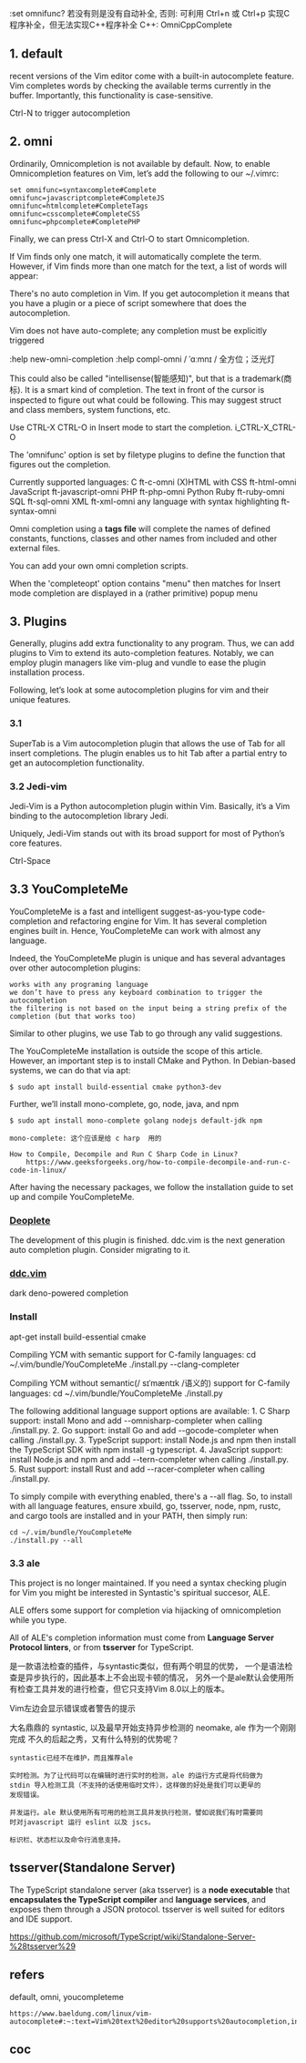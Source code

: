 

:set omnifunc?
    若没有则是没有自动补全, 否则:
        可利用 Ctrl+n 或 Ctrl+p 实现C程序补全，但无法实现C++程序补全
        C++: OmniCppComplete


## 1. default

recent versions of the Vim editor come with a built-in autocomplete feature.
Vim completes words by checking the available terms currently in the buffer.
Importantly, this functionality is case-sensitive.

Ctrl-N to trigger autocompletion


## 2. omni

Ordinarily, Omnicompletion is not available by default. Now, to enable
Omnicompletion features on Vim, let’s add the following to our ~/.vimrc:

```
set omnifunc=syntaxcomplete#Complete
omnifunc=javascriptcomplete#CompleteJS
omnifunc=htmlcomplete#CompleteTags
omnifunc=csscomplete#CompleteCSS
omnifunc=phpcomplete#CompletePHP
```

Finally, we can press Ctrl-X and Ctrl-O to start Omnicompletion.



If Vim finds only one match, it will automatically complete the term. However,
if Vim finds more than one match for the text, a list of words will appear:

There's no auto completion in Vim. If you get autocompletion it means that you
have a plugin or a piece of script somewhere that does the autocompletion.

Vim does not have auto-complete; any completion must be explicitly triggered

:help new-omni-completion
:help compl-omni
    / ˈɑːmnɪ / 全方位；泛光灯



This could also be called "intellisense(智能感知)", but that is a trademark(商
标).  It is a smart kind of completion.  The text in front of the cursor is
inspected to figure out what could be following.  This may suggest struct and
class members, system functions, etc.

Use CTRL-X CTRL-O in Insert mode to start the completion.
    i_CTRL-X_CTRL-O

The 'omnifunc' option is set by filetype plugins to define the function that
figures out the completion.

Currently supported languages:
    C                                       ft-c-omni
    (X)HTML with CSS                        ft-html-omni
    JavaScript                              ft-javascript-omni
    PHP                                     ft-php-omni
    Python
    Ruby                                    ft-ruby-omni
    SQL                                     ft-sql-omni
    XML                                     ft-xml-omni
    any language with syntax highlighting   ft-syntax-omni

Omni completion using a **tags file** will complete the names of defined constants,
functions, classes and other names from included and other external files.

You can add your own omni completion scripts.

When the 'completeopt' option contains "menu" then matches for Insert mode
completion are displayed in a (rather primitive) popup menu



## 3. Plugins

Generally, plugins add extra functionality to any program. Thus, we can add
plugins to Vim to extend its auto-completion features. Notably, we can employ
plugin managers like vim-plug and vundle to ease the plugin installation
process.

Following, let’s look at some autocompletion plugins for vim and their unique
features.


### 3.1

SuperTab is a Vim autocompletion plugin that allows the use of Tab for all
insert completions. The plugin enables us to hit Tab after a partial entry to
get an autocompletion functionality.



### 3.2  Jedi-vim

Jedi-Vim is a Python autocompletion plugin within Vim. Basically, it’s a Vim
binding to the autocompletion library Jedi.

Uniquely, Jedi-Vim stands out with its broad support for most of Python’s core
features.

Ctrl-Space


## 3.3 YouCompleteMe

YouCompleteMe is a fast and intelligent suggest-as-you-type code-completion and refactoring engine for Vim. It has several completion engines built in. Hence, YouCompleteMe can work with almost any language.

Indeed, the YouCompleteMe plugin is unique and has several advantages over other autocompletion plugins:

    works with any programing language
    we don’t have to press any keyboard combination to trigger the autocompletion
    the filtering is not based on the input being a string prefix of the completion (but that works too)

Similar to other plugins, we use Tab to go through any valid suggestions.

The YouCompleteMe installation is outside the scope of this article. However,
an important step is to install CMake and Python. In Debian-based systems, we
can do that via apt:

    $ sudo apt install build-essential cmake python3-dev

Further, we’ll install mono-complete, go, node, java, and npm

    $ sudo apt install mono-complete golang nodejs default-jdk npm

    mono-complete: 这个应该是给 c harp  用的

    How to Compile, Decompile and Run C Sharp Code in Linux?
        https://www.geeksforgeeks.org/how-to-compile-decompile-and-run-c-code-in-linux/

After having the necessary packages, we follow the installation guide to set up
and compile YouCompleteMe.



### [Deoplete](https://github.com/Shougo/deoplete.nvim)

The development of this plugin is finished. ddc.vim is the next generation auto
completion plugin. Consider migrating to it.



### [ddc.vim](https://github.com/Shougo/ddc.vim)

dark deno-powered completion




### Install

apt-get install build-essential cmake

Compiling YCM with semantic support for C-family languages:
    cd ~/.vim/bundle/YouCompleteMe
    ./install.py --clang-completer

Compiling YCM without semantic(/ sɪˈmæntɪk /语义的) support for C-family languages:
    cd ~/.vim/bundle/YouCompleteMe
    ./install.py

The following additional language support options are available:
    1. C Sharp support:
        install Mono and add --omnisharp-completer when calling ./install.py.
    2. Go support:
        install Go and add --gocode-completer when calling ./install.py.
    3. TypeScript support:
        install Node.js and npm then install the TypeScript SDK with npm install -g typescript.
    4. JavaScript support:
        install Node.js and npm and add --tern-completer when calling ./install.py.
    5. Rust support:
        install Rust and add --racer-completer when calling ./install.py.

To simply compile with everything enabled, there's a --all flag.
So, to install with all language features, ensure xbuild, go, tsserver, node,
npm, rustc, and cargo tools are installed and in your PATH, then simply run:

    cd ~/.vim/bundle/YouCompleteMe
    ./install.py --all





### 3.3 ale

This project is no longer maintained. If you need a syntax checking plugin for
Vim you might be interested in Syntastic's spiritual succesor, ALE.

ALE offers some support for completion via hijacking of omnicompletion while
you type.

All of ALE's completion information must come from **Language Server Protocol
linters**, or from **tsserver** for TypeScript.

是一款语法检查的插件，与syntastic类似，但有两个明显的优势，
    一个是语法检查是异步执行的，因此基本上不会出现卡顿的情况，
    另外一个是ale默认会使用所有检查工具并发的进行检查，但它只支持Vim 8.0以上的版本。

Vim左边会显示错误或者警告的提示

大名鼎鼎的 syntastic, 以及最早开始支持异步检测的 neomake, ale 作为一个刚刚完成
不久的后起之秀，又有什么特别的优势呢？

    syntastic已经不在维护，而且推荐ale

    实时检测。为了让代码可以在编辑时进行实时的检测，ale 的运行方式是将代码做为
    stdin 导入检测工具（不支持的话使用临时文件），这样做的好处是我们可以更早的
    发现错误。

    并发运行。ale 默认使用所有可用的检测工具并发执行检测，譬如说我们有时需要同
    时对javascript 运行 eslint 以及 jscs。

    标识栏、状态栏以及命令行消息支持。




## tsserver(Standalone Server)

The TypeScript standalone server (aka tsserver) is a **node executable** that
**encapsulates the TypeScript compiler** and **language services**, and exposes them
through a JSON protocol. tsserver is well suited for editors and IDE support.

https://github.com/microsoft/TypeScript/wiki/Standalone-Server-%28tsserver%29

## refers

default, omni, youcompleteme

    https://www.baeldung.com/linux/vim-autocomplete#:~:text=Vim%20text%20editor%20supports%20autocompletion,in%20the%20languages%20it%20recognizes.






## coc
